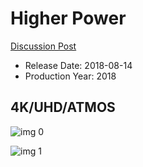 # Higher Power

[Discussion Post](https://www.avsforum.com/threads/bass-eq-for-filtered-movies.2995212/post-57109010)

* Release Date: 2018-08-14
* Production Year: 2018

## 4K/UHD/ATMOS

![img 0](https://i.imgur.com/dKtYztI.jpg)

![img 1](https://i.imgur.com/K6JR5ao.jpg)

